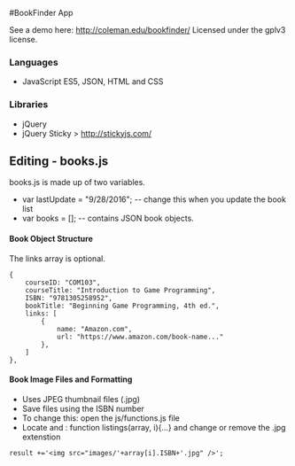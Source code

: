 #BookFinder App

See a demo here: http://coleman.edu/bookfinder/	
Licensed under the gplv3 license.

### Languages
- JavaScript ES5, JSON, HTML and CSS

### Libraries
- jQuery
- jQuery Sticky > http://stickyjs.com/

## Editing - books.js
books.js is made up of two variables.
- var lastUpdate = "9/28/2016";  -- change this when you update the book list
- var books = []; -- contains JSON book objects.

#### Book Object Structure

The links array is optional.
```
{
	courseID: "COM103",
	courseTitle: "Introduction to Game Programming",
	ISBN: "9781305258952",
	bookTitle: "Beginning Game Programming, 4th ed.",
	links: [
		{
			name: "Amazon.com",
			url: "https://www.amazon.com/book-name..."
		},
	]
},
```
#### Book Image Files and Formatting
- Uses JPEG thumbnail files (.jpg) 
- Save files using the ISBN number
- To change this: open the js/functions.js file
 - Locate and : function listings(array, i){...} and change or remove the .jpg extenstion
 ```
 result +='<img src="images/'+array[i].ISBN+'.jpg" />';
 ```